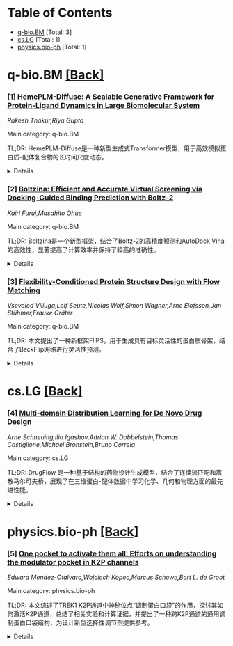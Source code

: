 <div id=toc></div>

# Table of Contents

- [q-bio.BM](#q-bio.BM) [Total: 3]
- [cs.LG](#cs.LG) [Total: 1]
- [physics.bio-ph](#physics.bio-ph) [Total: 1]


<div id='q-bio.BM'></div>

# q-bio.BM [[Back]](#toc)

### [1] [HemePLM-Diffuse: A Scalable Generative Framework for Protein-Ligand Dynamics in Large Biomolecular System](https://arxiv.org/abs/2508.16587)
*Rakesh Thakur,Riya Gupta*

Main category: q-bio.BM

TL;DR: HemePLM-Diffuse是一种新型生成式Transformer模型，用于高效模拟蛋白质-配体复合物的长时间尺度动态。


<details>
  <summary>Details</summary>
Motivation: 研究旨在解决大规模生物分子系统中蛋白-配体复合物动力学模拟的计算难题。

Method: 采用SE(3)不变性标记化方法和时间感知交叉注意力扩散技术，设计HemePLM-Diffuse模型。

Result: 在3CQV HEME系统中验证了模型的高准确性和可扩展性，优于TorchMD-Net等现有模型。

Conclusion: HemePLM-Diffuse为药物发现和结构生物学提供了高效的计算工具。

Abstract: Comprehending the long-timescale dynamics of protein-ligand complexes is very
important for drug discovery and structural biology, but it continues to be
computationally challenging for large biomolecular systems. We introduce
HemePLM-Diffuse, an innovative generative transformer model that is designed
for accurate simulation of protein-ligand trajectories, inpaints the missing
ligand fragments, and sample transition paths in systems with more than 10,000
atoms. HemePLM-Diffuse has features of SE(3)-Invariant tokenization approach
for proteins and ligands, that utilizes time-aware cross-attentional diffusion
to effectively capture atomic motion. We also demonstrate its capabilities
using the 3CQV HEME system, showing enhanced accuracy and scalability compared
to leading models such as TorchMD-Net, MDGEN, and Uni-Mol.

</details>


### [2] [Boltzina: Efficient and Accurate Virtual Screening via Docking-Guided Binding Prediction with Boltz-2](https://arxiv.org/abs/2508.17555)
*Kairi Furui,Masahito Ohue*

Main category: q-bio.BM

TL;DR: Boltzina是一个新型框架，结合了Boltz-2的高精度预测和AutoDock Vina的高效性，显著提高了计算效率并保持了较高的准确性。


<details>
  <summary>Details</summary>
Motivation: Boltz-2虽然预测精度高，但计算效率低，难以用于大规模化合物筛选。Boltzina旨在解决这一问题。

Method: 通过省略Boltz-2中的结构预测步骤，直接从AutoDock Vina的对接构象预测亲和力，并优化多构象选择策略和两阶段筛选方法。

Result: Boltzina在MF-PCBA数据集的8个实验中表现优于AutoDock Vina和GNINA，计算速度提升了11.8倍。

Conclusion: Boltzina首次实现了Boltz-2的高精度预测在实际规模筛选中的应用，为计算生物学提供了兼具精度和效率的解决方案。

Abstract: In structure-based drug discovery, virtual screening using conventional
molecular docking methods can be performed rapidly but suffers from limitations
in prediction accuracy. Recently, Boltz-2 was proposed, achieving extremely
high accuracy in binding affinity prediction, but requiring approximately 20
seconds per compound per GPU, making it difficult to apply to large-scale
screening of hundreds of thousands to millions of compounds. This study
proposes Boltzina, a novel framework that leverages Boltz-2's high accuracy
while significantly improving computational efficiency. Boltzina achieves both
accuracy and speed by omitting the rate-limiting structure prediction from
Boltz-2's architecture and directly predicting affinity from AutoDock Vina
docking poses. We evaluate on eight assays from the MF-PCBA dataset and show
that while Boltzina performs below Boltz-2, it provides significantly higher
screening performance compared to AutoDock Vina and GNINA. Additionally,
Boltzina achieved up to 11.8$\times$ faster through reduced recycling
iterations and batch processing. Furthermore, we investigated multi-pose
selection strategies and two-stage screening combining Boltzina and Boltz-2,
presenting optimization methods for accuracy and efficiency according to
application requirements. This study represents the first attempt to apply
Boltz-2's high-accuracy predictions to practical-scale screening, offering a
pipeline that combines both accuracy and efficiency in computational biology.
The Boltzina is available on github; https://github.com/ohuelab/boltzina.

</details>


### [3] [Flexibility-Conditioned Protein Structure Design with Flow Matching](https://arxiv.org/abs/2508.18211)
*Vsevolod Viliuga,Leif Seute,Nicolas Wolf,Simon Wagner,Arne Elofsson,Jan Stühmer,Frauke Gräter*

Main category: q-bio.BM

TL;DR: 本文提出了一种新框架FliPS，用于生成具有目标灵活性的蛋白质骨架，结合了BackFlip网络进行灵活性预测。


<details>
  <summary>Details</summary>
Motivation: 当前蛋白质生成方法仅限于静态目标特性，如基序和对称性，而灵活性对关键功能至关重要。本文旨在克服这一限制。

Method: 利用BackFlip神经网络预测残基灵活性，并结合SE(3)-等变的FliPS模型生成目标灵活性的蛋白质骨架。

Result: 实验证明FliPS能生成多样且具有目标灵活性的蛋白质骨架，并通过分子动力学模拟验证。

Conclusion: FliPS和BackFlip为蛋白质设计提供了灵活性控制的创新工具，促进了蛋白质功能研究。

Abstract: Recent advances in geometric deep learning and generative modeling have
enabled the design of novel proteins with a wide range of desired properties.
However, current state-of-the-art approaches are typically restricted to
generating proteins with only static target properties, such as motifs and
symmetries. In this work, we take a step towards overcoming this limitation by
proposing a framework to condition structure generation on flexibility, which
is crucial for key functionalities such as catalysis or molecular recognition.
We first introduce BackFlip, an equivariant neural network for predicting
per-residue flexibility from an input backbone structure. Relying on BackFlip,
we propose FliPS, an SE(3)-equivariant conditional flow matching model that
solves the inverse problem, that is, generating backbones that display a target
flexibility profile. In our experiments, we show that FliPS is able to generate
novel and diverse protein backbones with the desired flexibility, verified by
Molecular Dynamics (MD) simulations. FliPS and BackFlip are available at
https://github.com/graeter-group/flips .

</details>


<div id='cs.LG'></div>

# cs.LG [[Back]](#toc)

### [4] [Multi-domain Distribution Learning for De Novo Drug Design](https://arxiv.org/abs/2508.17815)
*Arne Schneuing,Ilia Igashov,Adrian W. Dobbelstein,Thomas Castiglione,Michael Bronstein,Bruno Correia*

Main category: cs.LG

TL;DR: DrugFlow 是一种基于结构的药物设计生成模型，结合了连续流匹配和离散马尔可夫桥，展现了在三维蛋白-配体数据中学习化学、几何和物理方面的最先进性能。


<details>
  <summary>Details</summary>
Motivation: 开发一种能够整合多种技术并提升药物设计效率的模型，同时具备不确定性估计和偏好对齐能力。

Method: DrugFlow 结合连续流匹配和离散马尔可夫桥，引入不确定性估计和联合偏好对齐方案，并扩展至蛋白构象探索。

Result: 模型在三维数据学习中表现出色，并能检测分布外样本，同时通过偏好对齐优化采样过程。

Conclusion: DrugFlow 提供了高效的药物设计工具，具备多功能性和扩展性，适用于复杂的蛋白-配体交互建模。

Abstract: We introduce DrugFlow, a generative model for structure-based drug design
that integrates continuous flow matching with discrete Markov bridges,
demonstrating state-of-the-art performance in learning chemical, geometric, and
physical aspects of three-dimensional protein-ligand data. We endow DrugFlow
with an uncertainty estimate that is able to detect out-of-distribution
samples. To further enhance the sampling process towards distribution regions
with desirable metric values, we propose a joint preference alignment scheme
applicable to both flow matching and Markov bridge frameworks. Furthermore, we
extend our model to also explore the conformational landscape of the protein by
jointly sampling side chain angles and molecules.

</details>


<div id='physics.bio-ph'></div>

# physics.bio-ph [[Back]](#toc)

### [5] [One pocket to activate them all: Efforts on understanding the modulator pocket in K2P channels](https://arxiv.org/abs/2508.17891)
*Edward Mendez-Otalvaro,Wojciech Kopec,Marcus Schewe,Bert L. de Groot*

Main category: physics.bio-ph

TL;DR: 本文综述了TREK1 K2P通道中神秘位点“调制蛋白口袋”的作用，探讨其如何激活K2P通道，总结了相关实验和计算证据，并提出了一种跨K2P通道的通用调制蛋白口袋结构，为设计新型选择性调节剂提供参考。


<details>
  <summary>Details</summary>
Motivation: 研究调制蛋白口袋如何参与K2P通道的激活机制，以理解其功能和潜在应用。

Method: 通过回顾文献中的门控机制、实验和计算证据，分析调制蛋白口袋的作用及其信号传递方式。

Result: 提出了一种通用的调制蛋白口袋结构模型，强调了其两亲性特性及其在通道序列中的变异，为设计选择性调节剂提供了基础。

Conclusion: 调制蛋白口袋的结构和功能差异可以用于开发新型选择性K2P通道调节剂。

Abstract: The modulator pocket is a cryptic site discovered in the TREK1 K2P channel
that accommodates agonists capable of increasing the channel's activity. Since
its discovery, equivalent sites in other K2P channels have been shown to bind
various ligands, both endogenous and exogenous. In this review, we attempt to
elucidate how the modulator pocket contributes to K2P channel activation. To
this end, we first describe the gating mechanisms reported in the literature
and rationalize their modes of action. We then highlight previous experimental
and computational evidence for agonists that bind to the modulator pocket,
together with mutations at this site that affect gating. Finally, we elaborate
how the activation signal arising from the modulator pocket is transduced to
the gates in K2P channels. In doing so, we outline a potential common modulator
pocket architecture across K2P channels: a largely amphipathic structure
-consistent with the expected properties of a pocket exposed at the interface
between a hydrophobic membrane and the aqueous solvent- but still with some
important channel-sequence-variations. This architecture and its key
differences can be leveraged for the design of new selective and potent
modulators.

</details>
